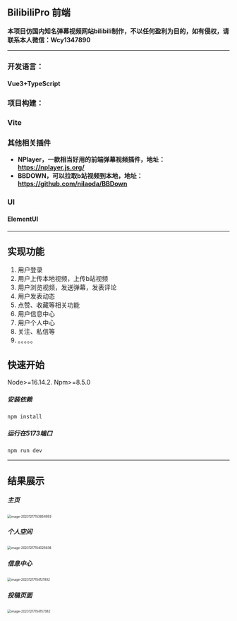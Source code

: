 ## BilibiliPro 前端

**本项目仿国内知名弹幕视频网站bilibili制作，不以任何盈利为目的，如有侵权，请联系本人微信：Wcy1347890**

----

### 开发语言：

#### Vue3+TypeScript

### 项目构建：

### Vite

### 其他相关插件

* **NPlayer，一款相当好用的前端弹幕视频插件，地址：https://nplayer.js.org/**
* **BBDOWN，可以拉取b站视频到本地，地址：https://github.com/nilaoda/BBDown**

### UI

#### ElementUI

----



## 实现功能

1. 用户登录
2. 用户上传本地视频，上传b站视频
3. 用户浏览视频，发送弹幕，发表评论
4. 用户发表动态
5. 点赞、收藏等相关功能
6. 用户信息中心
7. 用户个人中心
8. 关注、私信等
9. 。。。。。



## 快速开始

Node>=16.14.2. Npm>=8.5.0 



##### 安装依赖

```shell
npm install
```

##### 运行在5173端口

```shell
npm run dev
```



----



## 结果展示



##### 主页

<img src="https://sky-take-out-sjxm.oss-cn-hangzhou.aliyuncs.com/202312171539158.png" alt="image-20231217153854893" style="zoom:50%;" />



##### 个人空间

<img src="https://sky-take-out-sjxm.oss-cn-hangzhou.aliyuncs.com/202312171540659.png" alt="image-20231217154025636" style="zoom:50%;" />

##### 信息中心

<img src="https://sky-take-out-sjxm.oss-cn-hangzhou.aliyuncs.com/202312171541953.png" alt="image-20231217154121932" style="zoom:50%;" />

##### 投稿页面

<img src="https://sky-take-out-sjxm.oss-cn-hangzhou.aliyuncs.com/202312171541400.png" alt="image-20231217154157382" style="zoom:50%;" />